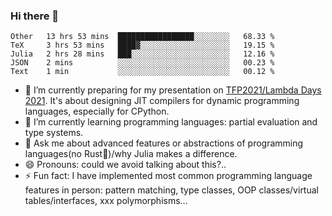 
### Hi there 👋

<!--START_SECTION:waka-->
```text
Other   13 hrs 53 mins  █████████████████░░░░░░░░   68.33 % 
TeX     3 hrs 53 mins   ████▓░░░░░░░░░░░░░░░░░░░░   19.15 % 
Julia   2 hrs 28 mins   ███░░░░░░░░░░░░░░░░░░░░░░   12.16 % 
JSON    2 mins          ░░░░░░░░░░░░░░░░░░░░░░░░░   00.23 % 
Text    1 min           ░░░░░░░░░░░░░░░░░░░░░░░░░   00.12 % 
```
<!--END_SECTION:waka-->

- 🔭 I’m currently preparing for my presentation on [TFP2021/Lambda Days 2021](https://www.lambdadays.org/lambdadays2021). It's about designing JIT compilers for dynamic programming languages, especially for CPython.
- 🌱 I’m currently learning programming languages: partial evaluation and type systems.
- 💬 Ask me about advanced features or abstractions of programming languages(no Rust🤔)/why Julia makes a difference.
- 😄 Pronouns: could we avoid talking about this?..
- ⚡ Fun fact: I have implemented most common programming language features in person: pattern matching, type classes, OOP classes/virtual tables/interfaces, xxx polymorphisms...

<!--
**thautwarm/thautwarm** is a ✨ _special_ ✨ repository because its `README.md` (this file) appears on your GitHub profile.

Here are some ideas to get you started:

- 🔭 I’m currently working on ...
- 🌱 I’m currently learning ...
- 👯 I’m looking to collaborate on ...
- 🤔 I’m looking for help with ...
- 💬 Ask me about ...
- 📫 How to reach me: ...
- 😄 Pronouns: ...
- ⚡ Fun fact: ...
-->
